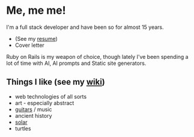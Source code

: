 # Me, me me!

I'm a full stack developer and have been so for almost 15 years. 

- (See my [resume](https://www.vudmaska.com/resume.html))
- Cover letter

Ruby on Rails is my weapon of choice, though lately I've been spending a lot of time with AI, AI prompts and Static site generators.

## Things I like (see my [wiki](https://github.com/voodoo/voodoo.github.io/wiki))

- web technologies of all sorts
- art - especially abstract
- [guitars](https://www.vudmaska.com/site-sharktail/) / music
- ancient history
- [solar](https://github.com/voodoo/static-solar-plan)
- turtles
